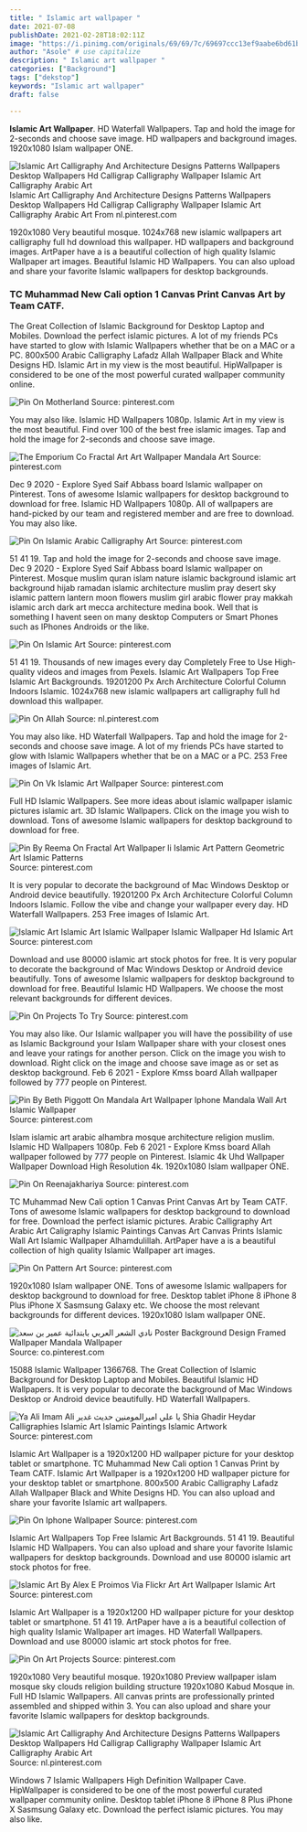 ```yaml
---
title: " Islamic art wallpaper "
date: 2021-07-08
publishDate: 2021-02-28T18:02:11Z
image: "https://i.pinimg.com/originals/69/69/7c/69697ccc13ef9aabe6bd61b827246b8d.jpg"
author: "Asole" # use capitalize
description: " Islamic art wallpaper "
categories: ["Background"]
tags: ["dekstop"]
keywords: "Islamic art wallpaper"
draft: false

---
```



**Islamic Art Wallpaper**. HD Waterfall Wallpapers. Tap and hold the image for 2-seconds and choose save image. HD wallpapers and background images. 1920x1080 Islam wallpaper ONE.

![Islamic Art Calligraphy And Architecture Designs Patterns Wallpapers Desktop Wallpapers Hd Calligrap Calligraphy Wallpaper Islamic Art Calligraphy Arabic Art](https://i.pinimg.com/originals/69/69/7c/69697ccc13ef9aabe6bd61b827246b8d.jpg "Islamic Art Calligraphy And Architecture Designs Patterns Wallpapers Desktop Wallpapers Hd Calligrap Calligraphy Wallpaper Islamic Art Calligraphy Arabic Art")
Islamic Art Calligraphy And Architecture Designs Patterns Wallpapers Desktop Wallpapers Hd Calligrap Calligraphy Wallpaper Islamic Art Calligraphy Arabic Art From nl.pinterest.com


1920x1080 Very beautiful mosque. 1024x768 new islamic wallpapers art calligraphy full hd download this wallpaper. HD wallpapers and background images. ArtPaper have a is a beautiful collection of high quality Islamic Wallpaper art images. Beautiful Islamic HD Wallpapers. You can also upload and share your favorite Islamic wallpapers for desktop backgrounds.

### TC Muhammad New Cali option 1 Canvas Print Canvas Art by Team CATF.

The Great Collection of Islamic Background for Desktop Laptop and Mobiles. Download the perfect islamic pictures. A lot of my friends PCs have started to glow with Islamic Wallpapers whether that be on a MAC or a PC. 800x500 Arabic Calligraphy Lafadz Allah Wallpaper Black and White Designs HD. Islamic Art in my view is the most beautiful. HipWallpaper is considered to be one of the most powerful curated wallpaper community online.


![Pin On Motherland](https://i.pinimg.com/736x/60/63/8b/60638bfd8183d6a492f6047db996b6ff.jpg "Pin On Motherland")
Source: pinterest.com

You may also like. Islamic HD Wallpapers 1080p. Islamic Art in my view is the most beautiful. Find over 100 of the best free islamic images. Tap and hold the image for 2-seconds and choose save image.

![The Emporium Co Fractal Art Art Wallpaper Mandala Art](https://i.pinimg.com/originals/aa/d2/c8/aad2c8f419fb57352bdc275d81e9459e.jpg "The Emporium Co Fractal Art Art Wallpaper Mandala Art")
Source: pinterest.com

Dec 9 2020 - Explore Syed Saif Abbass board Islamic wallpaper on Pinterest. Tons of awesome Islamic wallpapers for desktop background to download for free. Islamic HD Wallpapers 1080p. All of wallpapers are hand-picked by our team and registered member and are free to download. You may also like.

![Pin On Islamic Arabic Calligraphy Art](https://i.pinimg.com/736x/90/20/22/9020228dee4a1eba3a0046baf7690b56.jpg "Pin On Islamic Arabic Calligraphy Art")
Source: pinterest.com

51 41 19. Tap and hold the image for 2-seconds and choose save image. Dec 9 2020 - Explore Syed Saif Abbass board Islamic wallpaper on Pinterest. Mosque muslim quran islam nature islamic background islamic art background hijab ramadan islamic architecture muslim pray desert sky islamic pattern lantern moon flowers muslim girl arabic flower pray makkah islamic arch dark art mecca architecture medina book. Well that is something I havent seen on many desktop Computers or Smart Phones such as IPhones Androids or the like.

![Pin On Islamic Art](https://i.pinimg.com/originals/cd/88/c3/cd88c3f00a1551977d504bc7d20d3373.jpg "Pin On Islamic Art")
Source: pinterest.com

51 41 19. Thousands of new images every day Completely Free to Use High-quality videos and images from Pexels. Islamic Art Wallpapers Top Free Islamic Art Backgrounds. 19201200 Px Arch Architecture Colorful Column Indoors Islamic. 1024x768 new islamic wallpapers art calligraphy full hd download this wallpaper.

![Pin On Allah](https://i.pinimg.com/originals/a9/f0/c5/a9f0c5caae1018de1a1b5e7296de13d6.jpg "Pin On Allah")
Source: nl.pinterest.com

You may also like. HD Waterfall Wallpapers. Tap and hold the image for 2-seconds and choose save image. A lot of my friends PCs have started to glow with Islamic Wallpapers whether that be on a MAC or a PC. 253 Free images of Islamic Art.

![Pin On Vk Islamic Art Wallpaper](https://i.pinimg.com/originals/fc/4e/0b/fc4e0b57ea0cb3fad7c5a7e12d7ccc45.jpg "Pin On Vk Islamic Art Wallpaper")
Source: pinterest.com

Full HD Islamic Wallpapers. See more ideas about islamic wallpaper islamic pictures islamic art. 3D Islamic Wallpapers. Click on the image you wish to download. Tons of awesome Islamic wallpapers for desktop background to download for free.

![Pin By Reema On Fractal Art Wallpaper Ii Islamic Art Pattern Geometric Art Islamic Patterns](https://i.pinimg.com/originals/a1/fa/f3/a1faf381e25ae7a86a4479db3e668282.png "Pin By Reema On Fractal Art Wallpaper Ii Islamic Art Pattern Geometric Art Islamic Patterns")
Source: pinterest.com

It is very popular to decorate the background of Mac Windows Desktop or Android device beautifully. 19201200 Px Arch Architecture Colorful Column Indoors Islamic. Follow the vibe and change your wallpaper every day. HD Waterfall Wallpapers. 253 Free images of Islamic Art.

![Islamic Art Islamic Art Islamic Wallpaper Islamic Wallpaper Hd Islamic Art](https://i.pinimg.com/originals/ba/c2/07/bac2078212eec67c4cc2ec3df5f5d220.jpg "Islamic Art Islamic Art Islamic Wallpaper Islamic Wallpaper Hd Islamic Art")
Source: pinterest.com

Download and use 80000 islamic art stock photos for free. It is very popular to decorate the background of Mac Windows Desktop or Android device beautifully. Tons of awesome Islamic wallpapers for desktop background to download for free. Beautiful Islamic HD Wallpapers. We choose the most relevant backgrounds for different devices.

![Pin On Projects To Try](https://i.pinimg.com/originals/75/2a/94/752a9457b23e46a6727cd3747e1d3937.jpg "Pin On Projects To Try")
Source: pinterest.com

You may also like. Our Islamic wallpaper you will have the possibility of use as Islamic Background your Islam Wallpaper share with your closest ones and leave your ratings for another person. Click on the image you wish to download. Right click on the image and choose save image as or set as desktop background. Feb 6 2021 - Explore Kmss board Allah wallpaper followed by 777 people on Pinterest.

![Pin By Beth Piggott On Mandala Art Wallpaper Iphone Mandala Wall Art Islamic Wallpaper](https://i.pinimg.com/originals/cc/eb/b1/ccebb1abcf2a22c2a1f37819afda0d30.png "Pin By Beth Piggott On Mandala Art Wallpaper Iphone Mandala Wall Art Islamic Wallpaper")
Source: pinterest.com

Islam islamic art arabic alhambra mosque architecture religion muslim. Islamic HD Wallpapers 1080p. Feb 6 2021 - Explore Kmss board Allah wallpaper followed by 777 people on Pinterest. Islamic 4k Uhd Wallpaper Wallpaper Download High Resolution 4k. 1920x1080 Islam wallpaper ONE.

![Pin On Reenajakhariya](https://i.pinimg.com/736x/68/62/c6/6862c667d35f30f684721f7abfd82412.jpg "Pin On Reenajakhariya")
Source: pinterest.com

TC Muhammad New Cali option 1 Canvas Print Canvas Art by Team CATF. Tons of awesome Islamic wallpapers for desktop background to download for free. Download the perfect islamic pictures. Arabic Calligraphy Art Arabic Art Caligraphy Islamic Paintings Canvas Art Canvas Prints Islamic Wall Art Islamic Wallpaper Alhamdulillah. ArtPaper have a is a beautiful collection of high quality Islamic Wallpaper art images.

![Pin On Pattern Art](https://i.pinimg.com/736x/b2/63/63/b263632852fad9d5b314c5fd3bb208e7.jpg "Pin On Pattern Art")
Source: pinterest.com

1920x1080 Islam wallpaper ONE. Tons of awesome Islamic wallpapers for desktop background to download for free. Desktop tablet iPhone 8 iPhone 8 Plus iPhone X Sasmsung Galaxy etc. We choose the most relevant backgrounds for different devices. 1920x1080 Islam wallpaper ONE.

![نادي الشعر العربي بابتدائية عمير بن سعد Poster Background Design Framed Wallpaper Mandala Wallpaper](https://i.pinimg.com/originals/3a/97/60/3a976008d47cc6257e42a4937c17b773.jpg "نادي الشعر العربي بابتدائية عمير بن سعد Poster Background Design Framed Wallpaper Mandala Wallpaper")
Source: co.pinterest.com

15088 Islamic Wallpaper 1366768. The Great Collection of Islamic Background for Desktop Laptop and Mobiles. Beautiful Islamic HD Wallpapers. It is very popular to decorate the background of Mac Windows Desktop or Android device beautifully. HD Waterfall Wallpapers.

![Ya Ali Imam Ali يا علي اميرالمومنين حديث غدير Shia Ghadir Heydar Calligraphies Islamic Art Islamic Paintings Islamic Artwork](https://i.pinimg.com/564x/49/8f/e5/498fe567232913f21e85374b7315b8a7.jpg "Ya Ali Imam Ali يا علي اميرالمومنين حديث غدير Shia Ghadir Heydar Calligraphies Islamic Art Islamic Paintings Islamic Artwork")
Source: pinterest.com

Islamic Art Wallpaper is a 1920x1200 HD wallpaper picture for your desktop tablet or smartphone. TC Muhammad New Cali option 1 Canvas Print by Team CATF. Islamic Art Wallpaper is a 1920x1200 HD wallpaper picture for your desktop tablet or smartphone. 800x500 Arabic Calligraphy Lafadz Allah Wallpaper Black and White Designs HD. You can also upload and share your favorite Islamic art wallpapers.

![Pin On Iphone Wallpaper](https://i.pinimg.com/originals/b7/5e/ba/b75ebab1160409b92fe2bc6663807a81.jpg "Pin On Iphone Wallpaper")
Source: pinterest.com

Islamic Art Wallpapers Top Free Islamic Art Backgrounds. 51 41 19. Beautiful Islamic HD Wallpapers. You can also upload and share your favorite Islamic wallpapers for desktop backgrounds. Download and use 80000 islamic art stock photos for free.

![Islamic Art By Alex E Proimos Via Flickr Art Art Wallpaper Islamic Art](https://i.pinimg.com/originals/fd/06/0b/fd060b10b7a83e2b9264ff318a470174.jpg "Islamic Art By Alex E Proimos Via Flickr Art Art Wallpaper Islamic Art")
Source: pinterest.com

Islamic Art Wallpaper is a 1920x1200 HD wallpaper picture for your desktop tablet or smartphone. 51 41 19. ArtPaper have a is a beautiful collection of high quality Islamic Wallpaper art images. HD Waterfall Wallpapers. Download and use 80000 islamic art stock photos for free.

![Pin On Art Projects](https://i.pinimg.com/originals/bd/a1/3f/bda13f82d9fbc7dbee2931132a74fc92.jpg "Pin On Art Projects")
Source: pinterest.com

1920x1080 Very beautiful mosque. 1920x1080 Preview wallpaper islam mosque sky clouds religion building structure 1920x1080 Kabud Mosque in. Full HD Islamic Wallpapers. All canvas prints are professionally printed assembled and shipped within 3. You can also upload and share your favorite Islamic wallpapers for desktop backgrounds.

![Islamic Art Calligraphy And Architecture Designs Patterns Wallpapers Desktop Wallpapers Hd Calligrap Calligraphy Wallpaper Islamic Art Calligraphy Arabic Art](https://i.pinimg.com/originals/69/69/7c/69697ccc13ef9aabe6bd61b827246b8d.jpg "Islamic Art Calligraphy And Architecture Designs Patterns Wallpapers Desktop Wallpapers Hd Calligrap Calligraphy Wallpaper Islamic Art Calligraphy Arabic Art")
Source: nl.pinterest.com

Windows 7 Islamic Wallpapers High Definition Wallpaper Cave. HipWallpaper is considered to be one of the most powerful curated wallpaper community online. Desktop tablet iPhone 8 iPhone 8 Plus iPhone X Sasmsung Galaxy etc. Download the perfect islamic pictures. You may also like.

